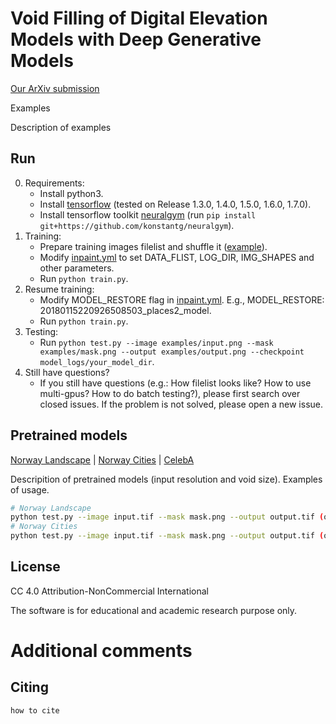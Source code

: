 # Void Filling of Digital Elevation Models with Deep Generative Models

[Our ArXiv submission]()

Examples

Description of examples

## Run

0. Requirements:
    * Install python3.
    * Install [tensorflow](https://www.tensorflow.org/install/) (tested on Release 1.3.0, 1.4.0, 1.5.0, 1.6.0, 1.7.0).
    * Install tensorflow toolkit [neuralgym](https://github.com/konstantg/neuralgym) (run `pip install git+https://github.com/konstantg/neuralgym`).
1. Training:
    * Prepare training images filelist and shuffle it ([example](https://github.com/JiahuiYu/generative_inpainting/issues/15)). 
    * Modify [inpaint.yml](/inpaint.yml) to set DATA_FLIST, LOG_DIR, IMG_SHAPES and other parameters.
    * Run `python train.py`.
2. Resume training:
    * Modify MODEL_RESTORE flag in [inpaint.yml](/inpaint.yml). E.g., MODEL_RESTORE: 20180115220926508503_places2_model.
    * Run `python train.py`.
3. Testing:
    * Run `python test.py --image examples/input.png --mask examples/mask.png --output examples/output.png --checkpoint model_logs/your_model_dir`.
4. Still have questions?
    * If you still have questions (e.g.: How filelist looks like? How to use multi-gpus? How to do batch testing?), please first search over closed issues. If the problem is not solved, please open a new issue.

## Pretrained models

[Norway Landscape]() | [Norway Cities]() | [CelebA](https://drive.google.com/open?id=1sP8ViF3mxUMN--xpKqonEeW9d8S8pJEo)

Descripition of pretrained models (input resolution and void size). Examples of usage.

```bash
# Norway Landscape
python test.py --image input.tif --mask mask.png --output output.tif (or png) --checkpoint_dir model_logs/checkpoint/
# Norway Cities
python test.py --image input.tif --mask mask.png --output output.tif (or png) --checkpoint_dir model_logs/checkpoint/
```

## License

CC 4.0 Attribution-NonCommercial International

The software is for educational and academic research purpose only.

# Additional comments

## Citing

```
how to cite
```
